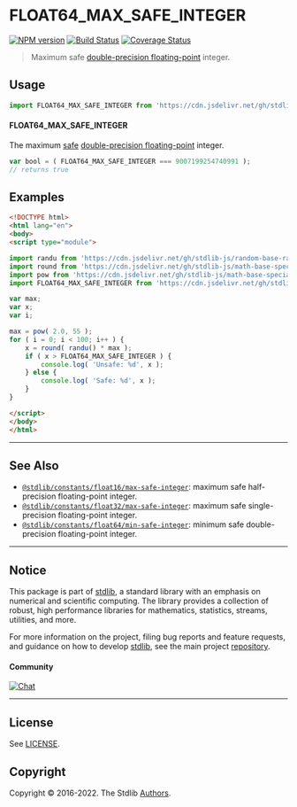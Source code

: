 <!--

@license Apache-2.0

Copyright (c) 2018 The Stdlib Authors.

Licensed under the Apache License, Version 2.0 (the "License");
you may not use this file except in compliance with the License.
You may obtain a copy of the License at

   http://www.apache.org/licenses/LICENSE-2.0

Unless required by applicable law or agreed to in writing, software
distributed under the License is distributed on an "AS IS" BASIS,
WITHOUT WARRANTIES OR CONDITIONS OF ANY KIND, either express or implied.
See the License for the specific language governing permissions and
limitations under the License.

-->

# FLOAT64_MAX_SAFE_INTEGER

[![NPM version][npm-image]][npm-url] [![Build Status][test-image]][test-url] [![Coverage Status][coverage-image]][coverage-url] <!-- [![dependencies][dependencies-image]][dependencies-url] -->

> Maximum safe [double-precision floating-point][ieee754] integer.



<section class="usage">

## Usage

```javascript
import FLOAT64_MAX_SAFE_INTEGER from 'https://cdn.jsdelivr.net/gh/stdlib-js/constants-float64-max-safe-integer@v0.0.8-esm/index.mjs';
```

#### FLOAT64_MAX_SAFE_INTEGER

The maximum [safe][safe-integers] [double-precision floating-point][ieee754] integer.

```javascript
var bool = ( FLOAT64_MAX_SAFE_INTEGER === 9007199254740991 );
// returns true
```

</section>

<!-- /.usage -->

<section class="examples">

## Examples

<!-- eslint no-undef: "error" -->

```html
<!DOCTYPE html>
<html lang="en">
<body>
<script type="module">

import randu from 'https://cdn.jsdelivr.net/gh/stdlib-js/random-base-randu@esm/index.mjs';
import round from 'https://cdn.jsdelivr.net/gh/stdlib-js/math-base-special-round@esm/index.mjs';
import pow from 'https://cdn.jsdelivr.net/gh/stdlib-js/math-base-special-pow@esm/index.mjs';
import FLOAT64_MAX_SAFE_INTEGER from 'https://cdn.jsdelivr.net/gh/stdlib-js/constants-float64-max-safe-integer@v0.0.8-esm/index.mjs';

var max;
var x;
var i;

max = pow( 2.0, 55 );
for ( i = 0; i < 100; i++ ) {
    x = round( randu() * max );
    if ( x > FLOAT64_MAX_SAFE_INTEGER ) {
        console.log( 'Unsafe: %d', x );
    } else {
        console.log( 'Safe: %d', x );
    }
}

</script>
</body>
</html>
```

</section>

<!-- /.examples -->

<!-- C interface documentation. -->



<!-- Section for related `stdlib` packages. Do not manually edit this section, as it is automatically populated. -->

<section class="related">

* * *

## See Also

-   <span class="package-name">[`@stdlib/constants/float16/max-safe-integer`][@stdlib/constants/float16/max-safe-integer]</span><span class="delimiter">: </span><span class="description">maximum safe half-precision floating-point integer.</span>
-   <span class="package-name">[`@stdlib/constants/float32/max-safe-integer`][@stdlib/constants/float32/max-safe-integer]</span><span class="delimiter">: </span><span class="description">maximum safe single-precision floating-point integer.</span>
-   <span class="package-name">[`@stdlib/constants/float64/min-safe-integer`][@stdlib/constants/float64/min-safe-integer]</span><span class="delimiter">: </span><span class="description">minimum safe double-precision floating-point integer.</span>

</section>

<!-- /.related -->

<!-- Section for all links. Make sure to keep an empty line after the `section` element and another before the `/section` close. -->


<section class="main-repo" >

* * *

## Notice

This package is part of [stdlib][stdlib], a standard library with an emphasis on numerical and scientific computing. The library provides a collection of robust, high performance libraries for mathematics, statistics, streams, utilities, and more.

For more information on the project, filing bug reports and feature requests, and guidance on how to develop [stdlib][stdlib], see the main project [repository][stdlib].

#### Community

[![Chat][chat-image]][chat-url]

---

## License

See [LICENSE][stdlib-license].


## Copyright

Copyright &copy; 2016-2022. The Stdlib [Authors][stdlib-authors].

</section>

<!-- /.stdlib -->

<!-- Section for all links. Make sure to keep an empty line after the `section` element and another before the `/section` close. -->

<section class="links">

[npm-image]: http://img.shields.io/npm/v/@stdlib/constants-float64-max-safe-integer.svg
[npm-url]: https://npmjs.org/package/@stdlib/constants-float64-max-safe-integer

[test-image]: https://github.com/stdlib-js/constants-float64-max-safe-integer/actions/workflows/test.yml/badge.svg?branch=v0.0.8
[test-url]: https://github.com/stdlib-js/constants-float64-max-safe-integer/actions/workflows/test.yml?query=branch:v0.0.8

[coverage-image]: https://img.shields.io/codecov/c/github/stdlib-js/constants-float64-max-safe-integer/main.svg
[coverage-url]: https://codecov.io/github/stdlib-js/constants-float64-max-safe-integer?branch=main

<!--

[dependencies-image]: https://img.shields.io/david/stdlib-js/constants-float64-max-safe-integer.svg
[dependencies-url]: https://david-dm.org/stdlib-js/constants-float64-max-safe-integer/main

-->

[chat-image]: https://img.shields.io/gitter/room/stdlib-js/stdlib.svg
[chat-url]: https://gitter.im/stdlib-js/stdlib/

[stdlib]: https://github.com/stdlib-js/stdlib

[stdlib-authors]: https://github.com/stdlib-js/stdlib/graphs/contributors

[umd]: https://github.com/umdjs/umd
[es-module]: https://developer.mozilla.org/en-US/docs/Web/JavaScript/Guide/Modules

[deno-url]: https://github.com/stdlib-js/constants-float64-max-safe-integer/tree/deno
[umd-url]: https://github.com/stdlib-js/constants-float64-max-safe-integer/tree/umd
[esm-url]: https://github.com/stdlib-js/constants-float64-max-safe-integer/tree/esm
[branches-url]: https://github.com/stdlib-js/constants-float64-max-safe-integer/blob/main/branches.md

[stdlib-license]: https://raw.githubusercontent.com/stdlib-js/constants-float64-max-safe-integer/main/LICENSE

[safe-integers]: http://www.2ality.com/2013/10/safe-integers.html

[ieee754]: https://en.wikipedia.org/wiki/IEEE_754-1985

<!-- <related-links> -->

[@stdlib/constants/float16/max-safe-integer]: https://github.com/stdlib-js/constants-float16-max-safe-integer/tree/esm

[@stdlib/constants/float32/max-safe-integer]: https://github.com/stdlib-js/constants-float32-max-safe-integer/tree/esm

[@stdlib/constants/float64/min-safe-integer]: https://github.com/stdlib-js/constants-float64-min-safe-integer/tree/esm

<!-- </related-links> -->

</section>

<!-- /.links -->
